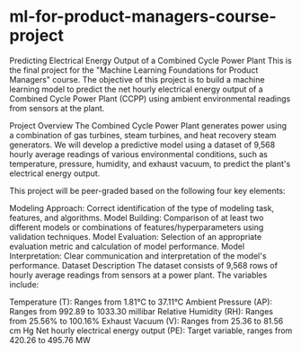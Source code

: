 # ml-for-product-managers-course-project

Predicting Electrical Energy Output of a Combined Cycle Power Plant
This is the final project for the "Machine Learning Foundations for Product Managers" course. The objective of this project is to build a machine learning model to predict the net hourly electrical energy output of a Combined Cycle Power Plant (CCPP) using ambient environmental readings from sensors at the plant.

Project Overview
The Combined Cycle Power Plant generates power using a combination of gas turbines, steam turbines, and heat recovery steam generators. We will develop a predictive model using a dataset of 9,568 hourly average readings of various environmental conditions, such as temperature, pressure, humidity, and exhaust vacuum, to predict the plant's electrical energy output.

This project will be peer-graded based on the following four key elements:

Modeling Approach: Correct identification of the type of modeling task, features, and algorithms.
Model Building: Comparison of at least two different models or combinations of features/hyperparameters using validation techniques.
Model Evaluation: Selection of an appropriate evaluation metric and calculation of model performance.
Model Interpretation: Clear communication and interpretation of the model's performance.
Dataset Description
The dataset consists of 9,568 rows of hourly average readings from sensors at a power plant. The variables include:

Temperature (T): Ranges from 1.81°C to 37.11°C
Ambient Pressure (AP): Ranges from 992.89 to 1033.30 millibar
Relative Humidity (RH): Ranges from 25.56% to 100.16%
Exhaust Vacuum (V): Ranges from 25.36 to 81.56 cm Hg
Net hourly electrical energy output (PE): Target variable, ranges from 420.26 to 495.76 MW

